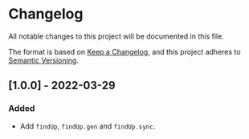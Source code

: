 <!-- markdownlint-configure-file
{
  "no-duplicate-heading": {
    "siblings_only": true
  }
}
-->

# Changelog

All notable changes to this project will be documented in this file.

The format is based on [Keep a Changelog](https://keepachangelog.com/en/1.0.0/),
and this project adheres to [Semantic Versioning](https://semver.org/spec/v2.0.0.html).

<!-- [Stacked changes]
### Added

-

### Changed

-

### Removed

-
-->

## [1.0.0] - 2022-03-29

### Added

- Add `findUp`, `findUp.gen` and `findUp.sync`.
